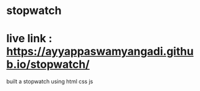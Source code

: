# stopwatch
# live link : https://ayyappaswamyangadi.github.io/stopwatch/
built a stopwatch using html css js
